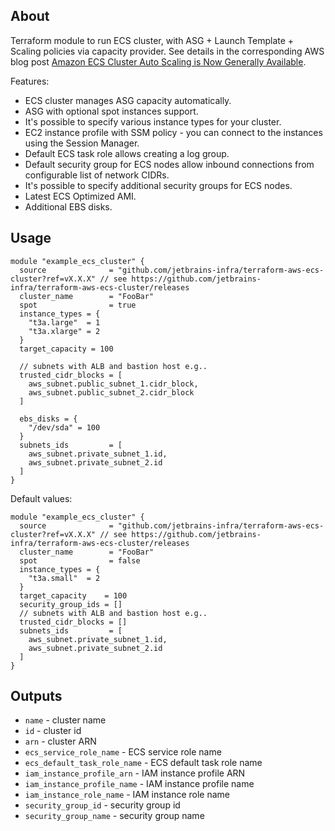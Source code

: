 ## About

Terraform module to run ECS cluster, with ASG + Launch Template + Scaling policies via capacity provider.
See details in the corresponding AWS blog post [Amazon ECS Cluster Auto Scaling is Now Generally Available](https://aws.amazon.com/ru/blogs/aws/aws-ecs-cluster-auto-scaling-is-now-generally-available/).

Features:
* ECS cluster manages ASG capacity automatically.
* ASG with optional spot instances support.
* It's possible to specify various instance types for your cluster.
* EC2 instance profile with SSM policy - you can connect to the instances using the Session Manager.
* Default ECS task role allows creating a log group.
* Default security group for ECS nodes allow inbound connections from configurable list of network CIDRs.
* It's possible to specify additional security groups for ECS nodes.
* Latest ECS Optimized AMI.
* Additional EBS disks.

## Usage

```hcl
module "example_ecs_cluster" {
  source              = "github.com/jetbrains-infra/terraform-aws-ecs-cluster?ref=vX.X.X" // see https://github.com/jetbrains-infra/terraform-aws-ecs-cluster/releases
  cluster_name        = "FooBar"
  spot                = true
  instance_types = {
    "t3a.large"  = 1
    "t3a.xlarge" = 2
  }
  target_capacity = 100

  // subnets with ALB and bastion host e.g..
  trusted_cidr_blocks = [
    aws_subnet.public_subnet_1.cidr_block,
    aws_subnet.public_subnet_2.cidr_block
  ]

  ebs_disks = {
    "/dev/sda" = 100
  }
  subnets_ids         = [
    aws_subnet.private_subnet_1.id,
    aws_subnet.private_subnet_2.id
  ]
}
```

Default values:
```hcl
module "example_ecs_cluster" {
  source              = "github.com/jetbrains-infra/terraform-aws-ecs-cluster?ref=vX.X.X" // see https://github.com/jetbrains-infra/terraform-aws-ecs-cluster/releases
  cluster_name        = "FooBar"
  spot                = false
  instance_types = {
    "t3a.small"  = 2
  }
  target_capacity    = 100
  security_group_ids = []
  // subnets with ALB and bastion host e.g..
  trusted_cidr_blocks = []
  subnets_ids         = [
    aws_subnet.private_subnet_1.id,
    aws_subnet.private_subnet_2.id
  ]
}
```

## Outputs

* `name` - cluster name
* `id` - cluster id
* `arn` - cluster ARN
* `ecs_service_role_name` - ECS service role name
* `ecs_default_task_role_name` - ECS default task role name
* `iam_instance_profile_arn` - IAM instance profile ARN
* `iam_instance_profile_name` -  IAM instance profile name
* `iam_instance_role_name` - IAM instance role name
* `security_group_id` - security group id
* `security_group_name` - security group name